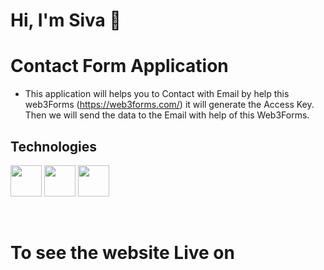 # Hi, I'm Siva 👋


# Contact Form Application
- This application will helps you to Contact with Email by help this web3Forms (https://web3forms.com/) it will generate the Access Key. Then we will send the data to the Email with help of this Web3Forms.


## Technologies

<img width="50px" src="https://ik.imagekit.io/ybyfbcvb8/html-5.png?updatedAt=1692968478517"/> <img width="50px" src="https://ik.imagekit.io/ybyfbcvb8/css-3.png?updatedAt=1692968478430"/> <img width="50px" src="https://ik.imagekit.io/ybyfbcvb8/js.png?updatedAt=1692968478459"/>


<br>

# To see the website Live on

         